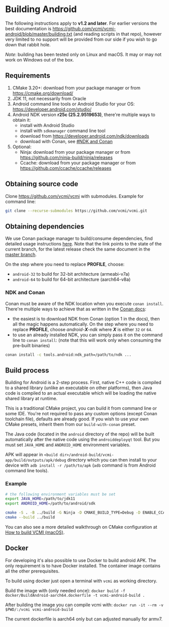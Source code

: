 # Building Android

The following instructions apply to **v1.2 and later**. For earlier versions the best documentation is <https://github.com/vcmi/vcmi-android/blob/master/building.txt> (and reading scripts in that repo), however very limited to no support will be provided from our side if you wish to go down that rabbit hole.

*Note*: building has been tested only on Linux and macOS. It may or may not work on Windows out of the box.

## Requirements

1. CMake 3.20+: download from your package manager or from <https://cmake.org/download/>
2. JDK 11, not necessarily from Oracle
3. Android command line tools or Android Studio for your OS: <https://developer.android.com/studio/>
4. Android NDK version **r25c (25.2.9519653)**, there're multiple ways to obtain it:
    - install with Android Studio
    - install with `sdkmanager` command line tool
    - download from <https://developer.android.com/ndk/downloads>
    - download with Conan, see [#NDK and Conan](#ndk-and-conan)
5. Optional:
    - Ninja: download from your package manager or from <https://github.com/ninja-build/ninja/releases>
    - Ccache: download from your package manager or from <https://github.com/ccache/ccache/releases>

## Obtaining source code

Clone <https://github.com/vcmi/vcmi> with submodules. Example for command line:

```sh
git clone --recurse-submodules https://github.com/vcmi/vcmi.git
```

## Obtaining dependencies

We use Conan package manager to build/consume dependencies, find detailed usage instructions [here](./Conan.md). Note that the link points to the state of the current branch, for the latest release check the same document in the [master branch](https://github.com/vcmi/vcmi/blob/master/docs/developers/Сonan.md).

On the step where you need to replace **PROFILE**, choose:

- `android-32` to build for 32-bit architecture (armeabi-v7a)
- `android-64` to build for 64-bit architecture (aarch64-v8a)

### NDK and Conan

Conan must be aware of the NDK location when you execute `conan install`. There're multiple ways to achieve that as written in the [Conan docs](https://docs.conan.io/1/integrations/cross_platform/android.html):

- the easiest is to download NDK from Conan (option 1 in the docs), then all the magic happens automatically. On the step where you need to replace **PROFILE**, choose *android-**X**-ndk* where ***X*** is either `32` or `64`.
- to use an already installed NDK, you can simply pass it on the command line to `conan install`: (note that this will work only when consuming the pre-built binaries)

```sh
conan install -c tools.android:ndk_path=/path/to/ndk ...
```

## Build process

Building for Android is a 2-step process. First, native C++ code is compiled to a shared library (unlike an executable on other platforms), then Java code is compiled to an actual executable which will be loading the native shared library at runtime.

This is a traditional CMake project, you can build it from command line or some IDE. You're not required to pass any custom options (except Conan toolchain file), defaults are already good. If you wish to use your own CMake presets, inherit them from our `build-with-conan` preset.

The Java code (located in the `android` directory of the repo) will be built automatically after the native code using the `androiddeployqt` tool. But you must set `JAVA_HOME` and `ANDROID_HOME` environment variables.

APK will appear in `<build dir>/android-build/vcmi-app/build/outputs/apk/debug` directory which you can then install to your device with `adb install -r /path/to/apk` (`adb` command is from Android command line tools).

### Example

```sh
# the following environment variables must be set
export JAVA_HOME=/path/to/jdk11
export ANDROID_HOME=/path/to/android/sdk

cmake -S . -B ../build -G Ninja -D CMAKE_BUILD_TYPE=Debug -D ENABLE_CCACHE:BOOL=ON --toolchain ...
cmake --build ../build
```

You can also see a more detailed walkthrough on CMake configuration at [How to build VCMI (macOS)](./Building_macOS.md).

## Docker

For developing it's also possible to use Docker to build android APK. The only requirement is to have Docker installed. The container image contains all the other prerequisites.

To build using docker just open a terminal with `vcmi` as working directory.

Build the image with (only needed once):
`docker build -f docker/BuildAndroid-aarch64.dockerfile -t vcmi-android-build .`

After building the image you can compile vcmi with:
`docker run -it --rm -v $PWD/:/vcmi vcmi-android-build`

The current dockerfile is aarch64 only but can adjusted manually for armv7.
